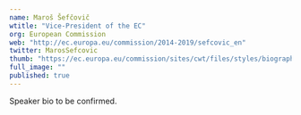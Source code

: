```yaml
---
name: Maroš Šefčovič
wtitle: "Vice-President of the EC"
org: European Commission
web: "http://ec.europa.eu/commission/2014-2019/sefcovic_en"
twitter: MarosSefcovic
thumb: "https://ec.europa.eu/commission/sites/cwt/files/styles/biography_portrait_large_500px/public/commissioner_portraits/sefcovic.jpg?itok=vVOGqJHv"
full_image: ""
published: true
---
```



Speaker bio to be confirmed.
